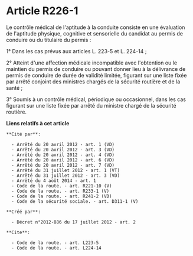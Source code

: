 # Article R226-1

Le contrôle médical de l'aptitude à la conduite consiste en une évaluation de l'aptitude physique, cognitive et sensorielle
du candidat au permis de conduire ou du titulaire du permis : 

1° Dans les cas prévus aux articles L. 223-5 et L. 224-14 ; 

2° Atteint d'une affection médicale incompatible avec l'obtention ou le maintien du permis de conduire ou pouvant donner lieu
à la délivrance de permis de conduire de durée de validité limitée, figurant sur une liste fixée par arrêté conjoint des
ministres chargés de la sécurité routière et de la santé ; 

3° Soumis à un contrôle médical, périodique ou occasionnel, dans les cas figurant sur une liste fixée par arrêté du ministre
chargé de la sécurité routière.

**Liens relatifs à cet article**

	**Cité par**:

	  - Arrêté du 20 avril 2012 - art. 1 (VD)
	  - Arrêté du 20 avril 2012 - art. 3 (VD)
	  - Arrêté du 20 avril 2012 - art. 4 (VD)
	  - Arrêté du 20 avril 2012 - art. 6 (VD)
	  - Arrêté du 20 avril 2012 - art. 7 (VD)
	  - Arrêté du 31 juillet 2012 - art. 1 (VT)
	  - Arrêté du 31 juillet 2012 - art. 3 (VD)
	  - Arrêté du 4 août 2014 - art. 1
	  - Code de la route. - art. R221-10 (V)
	  - Code de la route. - art. R233-1 (V)
	  - Code de la route. - art. R241-2 (VD)
	  - Code de la sécurité sociale. - art. D311-1 (V)

	**Créé par**:

	  - Décret n°2012-886 du 17 juillet 2012 - art. 2

	**Cite**:

	  - Code de la route. - art. L223-5
	  - Code de la route. - art. L224-14
